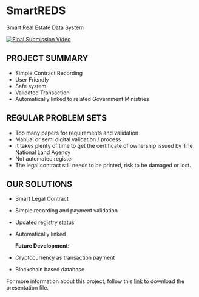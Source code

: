 # SmartREDS
Smart Real Estate Data System

[![Final Submission Video](http://img.youtube.com/vi/HE8liWRGbz0/0.jpg)](http://www.youtube.com/watch?v=HE8liWRGbz0
 "Final Submission Video")

## PROJECT SUMMARY
 - Simple Contract Recording
 - User Friendly
 - Safe system
 - Validated Transaction
 - Automatically linked to related Government Ministries

## REGULAR PROBLEM SETS
 - Too many papers for requirements and validation
 - Manual or semi digital validation / process
 - It takes plenty of time to get the certificate of ownership issued by The National Land Agency
 - Not automated register
 - The legal contract still needs to be printed, risk to be damaged or lost.

## OUR SOLUTIONS
 - Smart Legal Contract
 - Simple recording and payment validation
 - Updated registry status
 - Automatically linked 
  
   <b>Future Development:</b>
 - Cryptocurrency as transaction payment
 - Blockchain based database
 
 For more information about this project, follow this [link](https://github.com/hendrawd/SmartREDS/blob/master/Smart-Legal-Contract.pptx) to download the presentation file.
